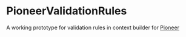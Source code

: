 # PioneerValidationRules

A working prototype for validation rules in context builder for [Pioneer](https://github.com/d-exclaimation/pioneer)
